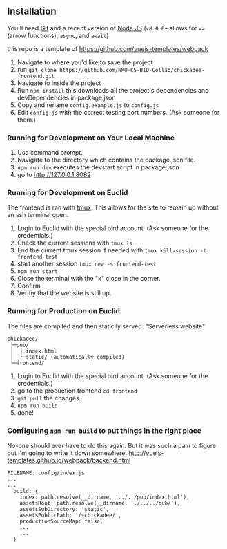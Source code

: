 ## Installation

You'll need [Git](https://git-scm.com/) and a recent version of [Node.JS](https://nodejs.org/en/) (`v8.0.0+` allows for `=>` (arrow functions), `async`, and `await`)

this repo is a template of https://github.com/vuejs-templates/webpack

1. Navigate to where you'd like to save the project
2. run `git clone https://github.com/NMU-CS-BIO-Collab/chickadee-frontend.git`
3. Navigate to inside the project
4. Run `npm install` this downloads all the project's dependencies and devDependencies in package.json
5. Copy and rename `config.example.js` to `config.js`
6. Edit `config.js` with the correct testing port numbers. (Ask someone for them.)

### Running for Development on Your Local Machine
1. Use command prompt.
2. Navigate to the directory which contains the package.json file.
3. `npm run dev` executes the devstart script in package.json
4. go to http://127.0.0.1:8082

### Running for Development on Euclid
The frontend is ran with [tmux](https://en.wikipedia.org/wiki/Tmux). This allows for the site to remain up without an ssh terminal open. 
1. Login to Euclid with the special bird account. (Ask someone for the credentials.)
2. Check the current sessions with `tmux ls`
3. End the current tmux session if needed with `tmux kill-session -t frontend-test`
4. start another session `tmux new -s frontend-test`
5. `npm run start`
6. Close the terminal with the "x" close in the corner.
7. Confirm
8. Verifiy that the website is still up.

### Running for Production on Euclid
The files are compiled and then staticlly served. "Serverless website"
```
chickadee/
 ├─pub/
 │  ├─index.html
 │  └─static/ (automatically compiled)
 └─frontend/
```
1. Login to Euclid with the special bird account. (Ask someone for the credentials.)
2. go to the production frontend `cd frontend`
3. `git pull` the changes
4. `npm run build`
5. done!

### Configuring `npm run build` to put things in the right place
No-one should ever have to do this again. But it was such a pain to figure out I'm going to write it down somewhere.
http://vuejs-templates.github.io/webpack/backend.html

```
FILENAME: config/index.js
...
...
  build: {
    index: path.resolve(__dirname, '../../pub/index.html'),
    assetsRoot: path.resolve(__dirname, './../../pub/'),
    assetsSubDirectory: 'static',
    assetsPublicPath: '/~chickadee/',
    productionSourceMap: false,
    ...
    ...
  }
```


